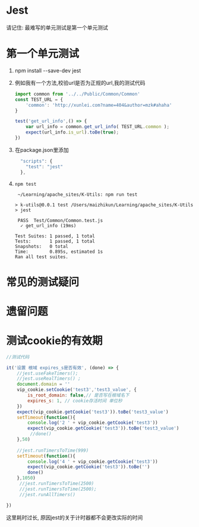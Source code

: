 # Jest

请记住: 最难写的单元测试是第一个单元测试

# 第一个单元测试

1. npm install --save-dev jest
2. 例如我有一个方法,校验url是否为正规的url,我的测试代码

    ```javascript
    import common from '../../Public/Common/Common'
    const TEST_URL = {
        'common': 'http://xunlei.com?name=404&author=mzk#ahaha'
    }
    
    test('get_url_info',() => {
        var url_info = common.get_url_info( TEST_URL.common );
        expect(url_info.is_url).toBe(true);
    })
    ```
3. 在package.json里添加

    ```javascript
      "scripts": {
        "test": "jest"
      },
    ```
4. `npm test`

    ```shell
     ~/Learning/apache_sites/K-Utils: npm run test

    > k-utils@0.0.1 test /Users/maizhikun/Learning/apache_sites/K-Utils
    > jest
    
     PASS  Test/Common/Common.test.js
      ✓ get_url_info (19ms)
    
    Test Suites: 1 passed, 1 total
    Tests:       1 passed, 1 total
    Snapshots:   0 total
    Time:        0.895s, estimated 1s
    Ran all test suites.
    ```

# 常见的测试疑问

# 遗留问题

# 测试cookie的有效期

```javascript
//测试代码

it('设置 根域 expires_s是否有效', (done) => {
    //jest.useFakeTimers();
    //jest.useRealTimers() ;
    document.domain = ''
    vip_cookie.setCookie('test3','test3_value', {
        is_root_domain: false,// 是否写在根域名下
        expires_s: 1, // cookie存活时间 单位秒
    })
    expect(vip_cookie.getCookie('test3')).toBe('test3_value')
    setTimeout(function(){
        console.log('2 ' + vip_cookie.getCookie('test3'))
        expect(vip_cookie.getCookie('test3')).toBe('test3_value')
         //done()
    },50)
    
    //jest.runTimersToTime(999)
    setTimeout(function(){
        console.log('4 ' + vip_cookie.getCookie('test3'))
        expect(vip_cookie.getCookie('test3')).toBe('')
        done()
    },1050)
     //jest.runTimersToTime(2500)
     //jest.runTimersToTime(2500);
     //jest.runAllTimers()

})

```

这里耗时过长, 原因jest的关于计时器都不会更改实际的时间 

